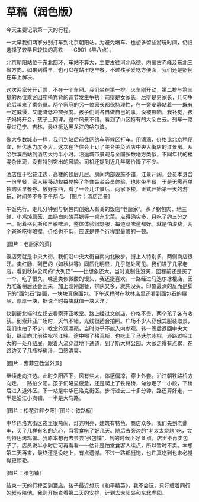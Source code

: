 # 草稿（润色版）

今天主要记录第一天的行程。

一大早我们两家分别打车到北京朝阳站。为避免堵车、也想多留些游玩时间，仍旧选择了较早且较快的高铁——G901（早八点）。

北京朝阳站位于东北四环，车站不算大，主要发往河北承德、内蒙古赤峰及东北三省方向。如果到得早，也可以在站里吃早餐。不过孩子爱吃方便面，我们还是照例在车上解决。

这次两家分开订票，不在一个车厢。我们坐在第一排。火车刚开动，第二排与第三排的两位乘客因座椅靠背的调节发生争执：前排是女家长，后排是男家长，几句争论后叫来了乘务员。两个家庭的另一位家长都保持理性，在一旁安静站着——既有一定威慑，又能降低冲突强度。孩子们则各自做自己的事，没被影响。我补觉，孩子妈妈开会，孩子上网课。途中风景不错，看到了山区特有的大朵白云。列车一路穿过辽宁、吉林，最终抵达黑龙江的哈尔滨。

像大多数城市一样，我们到站后前往网约车等候区打车。用滴滴，价格比北京稍便宜，但优惠力度不大。这次在华住会上订了美仑美奂酒店中央大街店的江景房。从哈尔滨西站到酒店大约半小时。沿途城市景观与全国多数地方类似，不同年代的楼混杂出现，没有特别突出的风貌。司机还提到近几年房价降了不少。

酒店位于松花江边，高楼的顶层几层。房间内部设施不错，江景开阔。会员本身含一份早餐，家人用移动权益兑换了华住会金会员体验，也附带早餐，于是无需再单独购买早餐券。放好东西，看了一会儿江景后，两家下楼，正式开始第一天的游玩，时间差不多下午两点。
[图片：酒店江景]

午饭先行。走几分钟到与锅包肉创始人有关的饭店“老厨家”。点了锅包肉、地三鲜、小鸡炖蘑菇、血肠白肉酸菜锅等一桌东北菜。点得确实多，只吃了约三分之一。配着格瓦斯和自酿啤酒，整体体验很舒服，每道菜味道都好。就是怕浪费，两个爸爸吃得略撑。价格也不低，应该是整个行程里最贵的一顿。

[图片：老厨家的菜]

饭店旁就是中央大街。我们沿中央大街自南向北散步。街上人特别多，两侧商店很旺。卖红肠、列巴的（如秋林等）同质化明显，几乎随处可见。我们进了几家老店，看到秋林公司的“大列巴”——比想象还大。当时克制住没买，回程前还是买了一个，吃了很久。味道类似微酸的馒头，我还挺喜欢。一路经过马迭尔冰棍店，因为准备稍后还会回来，加上刚刚饱餐，排队又多，就先没买。印象最深的反而是脚下的“面包石”路面，一块块真像面包。下午返程时在秋林店里还看到面包石的展品，厚厚一块，据说当时每块就值一块大洋。

快到街北端时左拐去看索菲亚教堂。路上经过文创店，价格不贵，两个孩子各有收获。到索菲亚广场时，天气不错，光线很适合拍照。广场不少人穿俄式服装取景，我们也拍了不少。教堂外观漂亮，当时似乎不能入内参观。转一圈后返回中央大街，继续向北前往松花江畔。途中喝了格瓦斯，也吃上了马迭尔冰棍，还路过哈工大的一处介绍展。跟着人流穿过地下通道，到了斯大林公园。大家走得有点累，在路边买了几瓶桦树汁，口感清爽。

[图片：索菲亚教堂外景]

继续走向江边。此时夕阳西下，风有些大，体感偏凉，穿上外套。沿江朝铁路桥方向走，一路拍夕阳。孩子们略显疲惫，还是爬上了铁路桥，匆匆走了一小段，下桥后进入道外区。下一站是中华巴洛克街区。步行过去二十多分钟，路还算好走，一半是沿江小商铺，一半是大马路。

[图片：松花江畔夕阳]
[图片：铁路桥]

中华巴洛克街区夜里很热闹，灯光明亮，建筑有特色，商店众多。我们先到老鼎丰，买了几样有名的点心，当零食吃了好几天。随后去旁边的“老太太烧烤”吃，尝到特色烤鸡蛋。我原本想再去尝尝“张包铺”，到的时候正好 8 点，店里不再卖包子了，店员说半小时后可再看看——估计是怕堂食客人续点，所以暂时不卖。本想第二天再来，最终还是没吃上，有点遗憾。不过一路都挺饱，也许真吃到也未必觉得更惊艳。

[图片：张包铺]

结束一天的行程回到酒店。孩子最近想玩《和平精英》，我不会玩，只好缠着同行的叔叔陪他。我则开始查看第二天的安排，计划去太阳岛和东北虎园。



